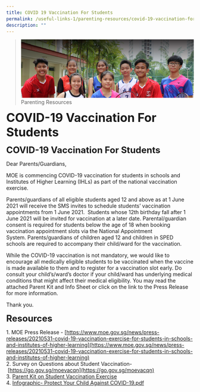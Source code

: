 ```yaml
---
title: COVID 19 Vaccination For Students
permalink: /useful-links-1/parenting-resources/covid-19-vaccination-for-students
description: ""
---
```

>![](/images/About%20us.jpg)
>Parenting Resources

**<font size=6>COVID-19 Vaccination For Students</font>**

**<font size=5>COVID-19 Vaccination For Students</font>**


Dear Parents/Guardians,  

MOE is commencing COVID-19 vaccination for students in schools and Institutes of Higher Learning (IHLs) as part of the national vaccination exercise. 

Parents/guardians of all eligible students aged 12 and above as at 1 June 2021 will receive the SMS invites to schedule students’ vaccination appointments from 1 June 2021.  Students whose 12th birthday fall after 1 June 2021 will be invited for vaccination at a later date. Parental/guardian consent is required for students below the age of 18 when booking vaccination appointment slots via the National Appointment System. Parents/guardians of children aged 12 and children in SPED schools are required to accompany their child/ward for the vaccination.

While the COVID-19 vaccination is not mandatory, we would like to encourage all medically eligible students to be vaccinated when the vaccine is made available to them and to register for a vaccination slot early. Do consult your child’s/ward’s doctor if your child/ward has underlying medical conditions that might affect their medical eligibility. You may read the attached Parent Kit and Info Sheet or click on the link to the Press Release for more information.

  

Thank you.

  
**<font size=5>Resources</font>**

  

1. MOE Press Release - [https://www.moe.gov.sg/news/press-releases/20210531-covid-19-vaccination-exercise-for-students-in-schools-and-institutes-of-higher-learning](https://www.moe.gov.sg/news/press-releases/20210531-covid-19-vaccination-exercise-for-students-in-schools-and-institutes-of-higher-learning) <br>
2. Survey on Questions about Student Vaccination- [https://go.gov.sg/moevacqn](https://go.gov.sg/moevacqn)<br>
3. [Parent Kit on Student Vaccination Exercise ](/files/Resource%202%20Parent%20Kit%20on%20Student%20Vaccination%20Exercise.pdf)<br>
4. [Infographic- Protect Your Child Against COVID-19.pdf](/files/Resource%203%20One%20page%20Infographic%20on%20Student%20Vaccination%20Exercise.pdf)